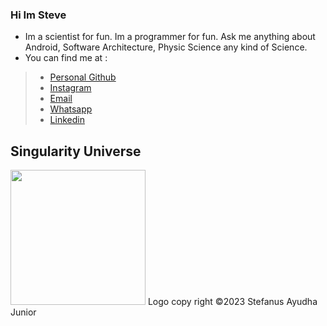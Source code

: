 ### Hi Im Steve
- Im a scientist for fun. Im a programmer for fun. Ask me anything about Android, Software Architecture, Physic Science any kind of Science.
- You can find me at :
>- [Personal Github](https://github.com/stefanusayudha)
>- [Instagram](https://www.instagram.com/stefanus_ayudha/)
>- [Email](mailto:stefanus.ayudha@gmail.com)
>- [Whatsapp](https://wa.me/+6282135263752)
>- [Linkedin](https://www.linkedin.com/in/stefanus-ayudha-447a98b5/)

## Singularity Universe
<img src="Logo%20Of%20Singularity%20Indonesia%20©2023%20Stefanus%20Ayudha.png"  width="216" height="216">
Logo copy right ©2023 Stefanus Ayudha Junior

<!--
**stefanusayudha/stefanusayudha** is a ✨ _special_ ✨ repository because its `README.md` (this file) appears on your GitHub profile.

Here are some ideas to get you started:

- 🔭 I’m currently working on ...
- 🌱 I’m currently learning ...
- 👯 I’m looking to collaborate on ...
- 🤔 I’m looking for help with ...
- 💬 Ask me about Android Development
- 📫 How to reach me: ...
- 😄 Pronouns: ...
- ⚡ Fun fact: ...
-->
